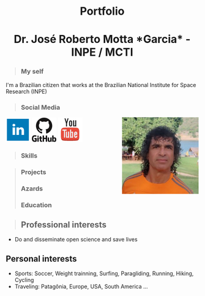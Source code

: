 <!-- BEGIN OF COMMENTS
https://www.markdownguide.org/
https://www.markdownguide.org/cheat-sheet
https://icons-for-free.com/
This is a landing page
END OF COMMENTS -->

<h1 align="center">Portfolio</h1>
<h1 align="center">Dr. José Roberto Motta *Garcia* - INPE / MCTI</h1>

> ### My self
I'm a Brazilian citizen that works at the Brazilian National Institute for Space Research (INPE)

> ### Social Media
<img src="assets/img/JRMGarcia.jpeg" alt="JRMG_Headshot" width="200" align="right" />

<a href="https://www.linkedin.com/in/jrmgarcia/" target="_blank"><img src="assets/img/linkedin_64.png"></a>
<a href="https://github.com/Garcia-INPE" target="_blank"><img src="assets/img/github_64.png"></a>
<a href="https://www.youtube.com/@Garcia_AI_Dev" target="_blank"><img src="assets/img/youtube_64.png"></a>

> ### Skills 

> ### Projects
> ### Azards 
> ### Education

> ## Professional interests
* Do and disseminate open science and save lives

## Personal interests
* Sports: Soccer, Weight trainning, Surfing, Paragliding, Running, Hiking, Cycling
* Traveling: Patagônia, Europe, USA, South America ...


